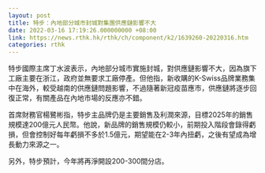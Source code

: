 ```yaml
---
layout: post
title: 特步：內地部分城市封城對集團供應鏈影響不大
date: 2022-03-16 17:19:26.000000000 +08:00
link: https://news.rthk.hk/rthk/ch/component/k2/1639260-20220316.htm
categories: rthk
---
```


特步國際主席丁水波表示，內地部分城市實施封城，對供應鏈影響不大，因為旗下工廠主要在浙江，政府並無要求工廠停產。但他指，新收購的K-Swiss品牌業務集中在海外，較受越南的供應鏈問題影響，不過隨著新冠疫苗應市，供應鏈將逐步回復正常，有關產品在內地市場的反應亦不錯。

首席財務官楊鷺彬指，特步主品牌仍是主要銷售及利潤來源，目標2025年的銷售規模達200億元人民幣。他說，新品牌的銷售規模仍較小，前期投入階段會錄得虧損，但會控制好每年虧損不多於1.5億元，期望能在2-3年內扭虧，之後有望成為增長動力來源之一。

另外，特步預計，今年將再淨開設200-300間分店。
